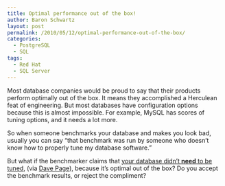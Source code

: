 ```yaml
---
title: Optimal performance out of the box!
author: Baron Schwartz
layout: post
permalink: /2010/05/12/optimal-performance-out-of-the-box/
categories:
  - PostgreSQL
  - SQL
tags:
  - Red Hat
  - SQL Server
---
```

Most database companies would be proud to say that their products perform optimally out of the box. It means they accomplished a Herculean feat of engineering. But most databases have configuration options because this is almost impossible. For example, MySQL has scores of tuning options, and it needs a lot more.

So when someone benchmarks your database and makes you look bad, usually you can say &#8220;that benchmark was run by someone who doesn&#8217;t know how to properly tune my database software.&#8221;

But what if the benchmarker claims that [your database didn&#8217;t **need** to be tuned][1], (via [Dave Page][2]), because it&#8217;s optimal out of the box? Do you accept the benchmark results, or reject the compliment?

 [1]: http://www.redhat.com/pdf/rhel/bmsql-postgres-sqlsrvr-v1.0-1.pdf
 [2]: http://pgsnake.blogspot.com/2010/05/postgres-vs-sql-server.html